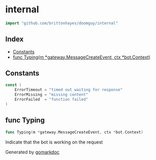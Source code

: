<!-- Code generated by gomarkdoc. DO NOT EDIT -->

# internal

```go
import "github.com/brittonhayes/doomguy/internal"
```

## Index

- [Constants](<#constants>)
- [func Typing(m *gateway.MessageCreateEvent, ctx *bot.Context)](<#func-typing>)


## Constants

```go
const (
    ErrorTimeout = "timed out waiting for response"
    ErrorMissing = "missing content"
    ErrorFailed  = "function failed"
)
```

## func Typing

```go
func Typing(m *gateway.MessageCreateEvent, ctx *bot.Context)
```

Indicate that the bot is working on the request



Generated by [gomarkdoc](<https://github.com/princjef/gomarkdoc>)
